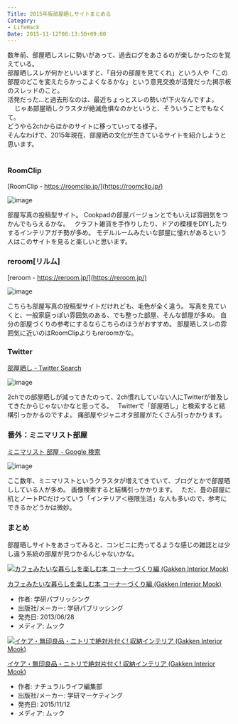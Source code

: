 ```yaml
---
Title: 2015年版部屋晒しサイトまとめる
Category:
- LifeHack
Date: 2015-11-12T08:13:50+09:00
---
```


数年前、部屋晒しスレに勢いがあって、過去ログをあさるのが楽しかったのを覚えている。  
部屋晒しスレが何かといいますと、「自分の部屋を見てくれ」という人や「この部屋のどこを変えたらかっこよくなるかな」という意見交換が活発だった掲示板のスレッドのこと。  
活発だった…と過去形なのは、最近ちょっとスレの勢いが下火なんですよ。  
 
 
じゃあ部屋晒しクラスタが絶滅危惧なのかというと、そういうことでもなくて。  
どうやら2chからほかのサイトに移っていってる様子。  
そんなわけで、2015年現在、部屋晒の文化が生きているサイトを紹介しようと思います。  
 

### RoomClip

[RoomClip - https://roomclip.jp/](https://roomclip.jp/)

![image](/img/2015/11/12/20151112080324.png)

部屋写真の投稿型サイト。
Cookpadの部屋バージョンとでもいえば雰囲気をつかんでもらえるかな。
 
クラフト雑貨を手作りしたり、ドアの模様をDIYしたりするインテリアガチ勢が多め。
モデルルームみたいな部屋に憧れがあるという人はこのサイトを見ると楽しいと思います。
 

### reroom[リルム]

[reroom - https://reroom.jp/](https://reroom.jp/)

![image](/img/2015/11/12/20151112080655.png)

こちらも部屋写真の投稿型サイトだけれども、毛色が全く違う。
写真を見ていくと、一般家庭っぽい雰囲気のある、でも整った部屋、そんな部屋が多め。
自分の部屋づくりの参考にするならこちらのほうがおすすめ。
部屋晒しスレの雰囲気に近いのはRoomClipよりもreroomかな。
 

### Twitter

[部屋晒し - Twitter Search](https://twitter.com/search?f=images&amp;q=%E9%83%A8%E5%B1%8B%E6%99%92%E3%81%97)

![image](/img/2015/11/12/20151112080552.png)

2chでの部屋晒しが減ってきたのって、2ch慣れしていない人にTwitterが普及してきたからじゃないかなと思ってる。
 
Twitterで「部屋晒し」と検索すると結構引っかかるのですよ。
痛部屋やジャニオタ部屋がたくさん引っかかります。
 

### 番外：ミニマリスト部屋

[ミニマリスト 部屋 - Google 検索](https://www.google.co.jp/search?q=%E3%83%9F%E3%83%8B%E3%83%9E%E3%83%AA%E3%82%B9%E3%83%88+%E9%83%A8%E5%B1%8B&amp;tbm=isch)

![image](/img/2015/11/12/20151112080341.png)

ここ数年、ミニマリストというクラスタが増えてきていて、ブログとかで部屋晒ししている人が多め。
画像検索すると結構引っかかります。
 
ただ、畳の部屋に机とノートPCだけっていう「インテリア＜極限生活」な人も多いので、参考にできるかどうかは微妙。
 

### まとめ

部屋晒しサイトをあさってみると、コンビニに売ってるような感じの雑誌とは少し違う系統の部屋が見つかるんじゃないかな。

<div class="freezed">
<div class="external-link-detail"><a href="https://www.amazon.co.jp/exec/obidos/ASIN/4056100578/ab1025-22/"><img class="external-link-detail-image" title="カフェみたいな暮らしを楽しむ本 コーナーづくり編 (Gakken Interior Mook)" src="https://ecx.images-amazon.com/images/I/61DTichPdTL._SL160_.jpg" alt="カフェみたいな暮らしを楽しむ本 コーナーづくり編 (Gakken Interior Mook)" /></a>
<div class="external-link-detail-info">
<p class="external-link-detail-title"><a href="https://www.amazon.co.jp/exec/obidos/ASIN/4056100578/ab1025-22/">カフェみたいな暮らしを楽しむ本 コーナーづくり編 (Gakken Interior Mook)</a>
<ul>
<li><span class="external-link-detail-label">作者:</span> 学研パブリッシング</li>
<li><span class="external-link-detail-label">出版社/メーカー:</span> 学研パブリッシング</li>
<li><span class="external-link-detail-label">発売日:</span> 2013/06/28</li>
<li><span class="external-link-detail-label">メディア:</span> ムック</li>
</ul>
</div>
</div>
</div>

<div class="freezed">
<div class="external-link-detail"><a href="https://www.amazon.co.jp/exec/obidos/ASIN/4056109354/ab1025-22/"><img class="external-link-detail-image" title="イケア・無印良品・ニトリで絶対片付く! 収納インテリア (Gakken Interior Mook)" src="https://ecx.images-amazon.com/images/I/51q2bbl80%2BL._SL160_.jpg" alt="イケア・無印良品・ニトリで絶対片付く! 収納インテリア (Gakken Interior Mook)" /></a>
<div class="external-link-detail-info">
<p class="external-link-detail-title"><a href="https://www.amazon.co.jp/exec/obidos/ASIN/4056109354/ab1025-22/">イケア・無印良品・ニトリで絶対片付く! 収納インテリア (Gakken Interior Mook)</a>
<ul>
<li><span class="external-link-detail-label">作者:</span> ナチュラルライフ編集部</li>
<li><span class="external-link-detail-label">出版社/メーカー:</span> 学研マーケティング</li>
<li><span class="external-link-detail-label">発売日:</span> 2015/11/12</li>
<li><span class="external-link-detail-label">メディア:</span> ムック</li>
</ul>
</div>
</div>
</div>
